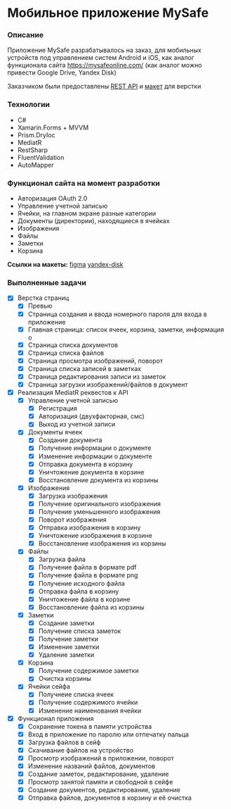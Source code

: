 # Мобильное приложение MySafe

### Описание
Приложение MySafe разрабатывалось на заказ, для мобильных устройств под управлением систем Android и iOS, как аналог функционала сайта https://mysafeonline.com/ (как аналог можно привести Google Drive, Yandex Disk)

Заказчиком были предоставлены [REST API](https://github.com/melnkovmaxim/MySafe/tree/master/ApiAnnotation) и [макет](https://www.figma.com/file/wDubZ5W7idnBM2aXiYcZJk/Untitled?node-id=0%3A1) для верстки

### Технологии
* C#
* Xamarin.Forms + MVVM
* Prism.DryIoc
* MediatR
* RestSharp
* FluentValidation
* AutoMapper

### Функционал сайта на момент разработки

* Авторизация OAuth 2.0
* Управление учетной записью
* Ячейки, на главном экране разные категории
* Документы (директории), находящиеся в ячейках
* Изображения
* Файлы
* Заметки
* Корзина

**Ссылки на макеты:**
[figma](https://www.figma.com/file/wDubZ5W7idnBM2aXiYcZJk/Untitled?node-id=0%3A1)
[yandex-disk](https://disk.yandex.ru/d/IbF-mrL52F2a7A)


### Выполненные задачи

- [x] Верстка страниц
    - [x] Превью
    - [x] Страница создания и ввода номерного пароля для входа в приложение
    - [x] Главная страница: список ячеек, корзина, заметки, информация о
    - [x] Страница списка документов
    - [x] Страница списка файлов
    - [x] Страница просмотра изображений, поворот
    - [x] Страница списка записей в заметках
    - [x] Страница редактирования записи из заметок
    - [x] Страница загрузки изображений/файлов в документ
- [x] Реализация MediatR реквестов к API
    - [x] Управление учетной записью
        - [x] Регистрация
        - [x] Авторизация (двухфакторная, смс)
        - [x] Выход из учетной записи
    - [x] Документы ячеек
        - [x] Создание документа
        - [x] Получение информации о документе
        - [x] Изменение информации о документе
        - [x] Отправка документа в корзину
        - [x] Уничтожение документа в корзине
        - [x] Восстановление документа из корзины
    - [x] Изображения
        - [x] Загрузка изображения
        - [x] Получение оригинального изображения
        - [x] Получение уменьшенного изображения
        - [x] Поворот изображения
        - [x] Отправка изображения в корзину
        - [x] Уничтожение изображения в корзине
        - [x] Восстановление изображения из корзины
    - [x] Файлы
        - [x] Загрузка файла
        - [x] Получение файла в формате pdf
        - [x] Получение файла в формате png
        - [x] Получение исходного файла
        - [x] Отправка файла в корзину
        - [x] Уничтожение файла в корзине
        - [x] Восстановление файла из корзины
    - [x] Заметки
        - [x] Создание заметки
        - [x] Получение списка заметок
        - [x] Получение заметки
        - [x] Изменение заметки
        - [x] Удаление заметки
    - [x] Корзина
        - [x] Получение содержимое заметки
        - [x] Очистка корзины
    - [x] Ячейки сейфа
        - [x] Получнеие списка ячеек
        - [x] Получение содержимого ячейки
        - [x] Изменение наименования ячейки
- [x] Функционал приложения
    - [x] Сохранение токена в памяти устройства
    - [x] Вход в приложение по паролю или отпечатку пальца
    - [x] Загрузка файлов в сейф
    - [x] Скачивание файлов на устройство
    - [x] Просмотр изображений в приложении, поворот
    - [x] Изменение названий файлов, документов
    - [x] Создание заметок, редактирование, удаление
    - [x] Просмотр занятой памяти и свободной в сейфе
    - [x] Создание документов, редактирование, удаление
    - [x] Отправка файлов, документов в корзину и её очистка
